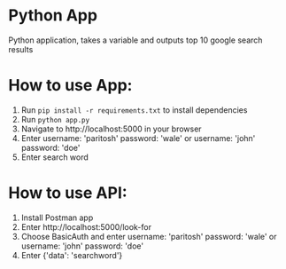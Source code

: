 # Python App
Python application, takes a variable and outputs top 10 google search results 
# How to use App:
1. Run `pip install -r requirements.txt` to install dependencies
2. Run `python app.py`
3. Navigate to http://localhost:5000 in your browser
4. Enter username: 'paritosh' password: 'wale' or username: 'john' password: 'doe'
5. Enter search word 
# How to use API:
1. Install Postman app
2. Enter http://localhost:5000/look-for
3. Choose BasicAuth and enter username: 'paritosh' password: 'wale' or username: 'john' password: 'doe'
4. Enter {'data': 'searchword'}
  
